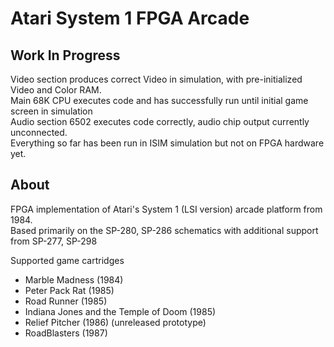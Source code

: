 # Atari System 1 FPGA Arcade  

## Work In Progress  
Video section produces correct Video in simulation, with pre-initialized Video and Color RAM.  
Main 68K CPU executes code and has successfully run until initial game screen in simulation  
Audio section 6502 executes code correctly, audio chip output currently unconnected.  
Everything so far has been run in ISIM simulation but not on FPGA hardware yet.  

## About  
FPGA implementation of Atari's System 1 (LSI version) arcade platform from 1984.  
Based primarily on the SP-280, SP-286 schematics with additional support from SP-277, SP-298  

Supported game cartridges  
* Marble Madness (1984)  
* Peter Pack Rat (1985)  
* Road Runner (1985)  
* Indiana Jones and the Temple of Doom (1985)  
* Relief Pitcher (1986) (unreleased prototype)  
* RoadBlasters (1987)  

